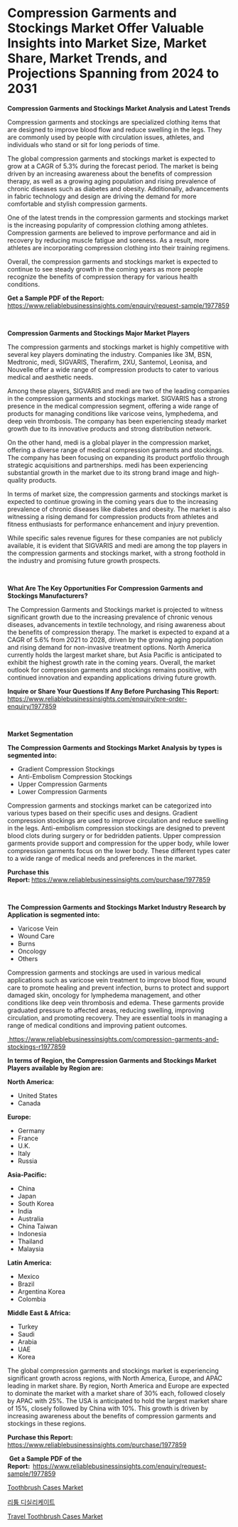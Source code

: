 <p><h1>Compression Garments and Stockings Market Offer Valuable Insights into Market Size, Market Share, Market Trends, and Projections Spanning from 2024 to 2031</h1></p><p><strong>Compression Garments and Stockings Market Analysis and Latest Trends</strong></p>
<p><p>Compression garments and stockings are specialized clothing items that are designed to improve blood flow and reduce swelling in the legs. They are commonly used by people with circulation issues, athletes, and individuals who stand or sit for long periods of time.</p><p>The global compression garments and stockings market is expected to grow at a CAGR of 5.3% during the forecast period. The market is being driven by an increasing awareness about the benefits of compression therapy, as well as a growing aging population and rising prevalence of chronic diseases such as diabetes and obesity. Additionally, advancements in fabric technology and design are driving the demand for more comfortable and stylish compression garments.</p><p>One of the latest trends in the compression garments and stockings market is the increasing popularity of compression clothing among athletes. Compression garments are believed to improve performance and aid in recovery by reducing muscle fatigue and soreness. As a result, more athletes are incorporating compression clothing into their training regimens.</p><p>Overall, the compression garments and stockings market is expected to continue to see steady growth in the coming years as more people recognize the benefits of compression therapy for various health conditions.</p></p>
<p><strong>Get a Sample PDF of the Report:&nbsp;</strong> <a href="https://www.reliablebusinessinsights.com/enquiry/request-sample/1977859">https://www.reliablebusinessinsights.com/enquiry/request-sample/1977859</a></p>
<p>&nbsp;</p>
<p><strong>Compression Garments and Stockings Major Market Players</strong></p>
<p><p>The compression garments and stockings market is highly competitive with several key players dominating the industry. Companies like 3M, BSN, Medtronic, medi, SIGVARIS, Therafirm, 2XU, Santemol, Leonisa, and Nouvelle offer a wide range of compression products to cater to various medical and aesthetic needs.</p><p>Among these players, SIGVARIS and medi are two of the leading companies in the compression garments and stockings market. SIGVARIS has a strong presence in the medical compression segment, offering a wide range of products for managing conditions like varicose veins, lymphedema, and deep vein thrombosis. The company has been experiencing steady market growth due to its innovative products and strong distribution network.</p><p>On the other hand, medi is a global player in the compression market, offering a diverse range of medical compression garments and stockings. The company has been focusing on expanding its product portfolio through strategic acquisitions and partnerships. medi has been experiencing substantial growth in the market due to its strong brand image and high-quality products.</p><p>In terms of market size, the compression garments and stockings market is expected to continue growing in the coming years due to the increasing prevalence of chronic diseases like diabetes and obesity. The market is also witnessing a rising demand for compression products from athletes and fitness enthusiasts for performance enhancement and injury prevention.</p><p>While specific sales revenue figures for these companies are not publicly available, it is evident that SIGVARIS and medi are among the top players in the compression garments and stockings market, with a strong foothold in the industry and promising future growth prospects.</p></p>
<p>&nbsp;</p>
<p><strong>What Are The Key Opportunities For Compression Garments and Stockings Manufacturers?</strong></p>
<p><p>The Compression Garments and Stockings market is projected to witness significant growth due to the increasing prevalence of chronic venous diseases, advancements in textile technology, and rising awareness about the benefits of compression therapy. The market is expected to expand at a CAGR of 5.6% from 2021 to 2028, driven by the growing aging population and rising demand for non-invasive treatment options. North America currently holds the largest market share, but Asia Pacific is anticipated to exhibit the highest growth rate in the coming years. Overall, the market outlook for compression garments and stockings remains positive, with continued innovation and expanding applications driving future growth.</p></p>
<p><strong>Inquire or Share Your Questions If Any Before Purchasing This Report:</strong> <a href="https://www.reliablebusinessinsights.com/enquiry/pre-order-enquiry/1977859">https://www.reliablebusinessinsights.com/enquiry/pre-order-enquiry/1977859</a></p>
<p>&nbsp;</p>
<p><strong>Market Segmentation</strong></p>
<p><strong>The Compression Garments and Stockings Market Analysis by types is segmented into:</strong></p>
<p><ul><li>Gradient Compression Stockings</li><li>Anti-Embolism Compression Stockings</li><li>Upper Compression Garments</li><li>Lower Compression Garments</li></ul></p>
<p><p>Compression garments and stockings market can be categorized into various types based on their specific uses and designs. Gradient compression stockings are used to improve circulation and reduce swelling in the legs. Anti-embolism compression stockings are designed to prevent blood clots during surgery or for bedridden patients. Upper compression garments provide support and compression for the upper body, while lower compression garments focus on the lower body. These different types cater to a wide range of medical needs and preferences in the market.</p></p>
<p><strong>Purchase this Report:&nbsp;</strong><a href="https://www.reliablebusinessinsights.com/purchase/1977859">https://www.reliablebusinessinsights.com/purchase/1977859</a></p>
<p>&nbsp;</p>
<p><strong>The Compression Garments and Stockings Market Industry Research by Application is segmented into:</strong></p>
<p><ul><li>Varicose Vein</li><li>Wound Care</li><li>Burns</li><li>Oncology</li><li>Others</li></ul></p>
<p><p>Compression garments and stockings are used in various medical applications such as varicose vein treatment to improve blood flow, wound care to promote healing and prevent infection, burns to protect and support damaged skin, oncology for lymphedema management, and other conditions like deep vein thrombosis and edema. These garments provide graduated pressure to affected areas, reducing swelling, improving circulation, and promoting recovery. They are essential tools in managing a range of medical conditions and improving patient outcomes.</p></p>
<p><a href="https://www.reliablebusinessinsights.com/compression-garments-and-stockings-r1977859">&nbsp;https://www.reliablebusinessinsights.com/compression-garments-and-stockings-r1977859</a></p>
<p><strong>In terms of Region, the Compression Garments and Stockings Market Players available by Region are:</strong></p>
<p>
    <p> <strong> North America: </strong>
        <ul>
            <li>United States</li>
            <li>Canada</li>
        </ul>
        </p> 
    <p> <strong> Europe: </strong>
        <ul>
            <li>Germany</li>
            <li>France</li>
            <li>U.K.</li>
            <li>Italy</li>
            <li>Russia</li>
        </ul>
        </p> 
    <p> <strong> Asia-Pacific: </strong>
        <ul>
            <li>China</li>
            <li>Japan</li>
            <li>South Korea</li>
            <li>India</li>
            <li>Australia</li>
            <li>China Taiwan</li>
            <li>Indonesia</li>
            <li>Thailand</li>
            <li>Malaysia</li>
        </ul>
        </p> 
    <p> <strong> Latin America: </strong>
        <ul>
            <li>Mexico</li>
            <li>Brazil</li>
            <li>Argentina Korea</li>
            <li>Colombia</li>
        </ul>
        </p> 
    <p> <strong> Middle East & Africa: </strong>
        <ul>
            <li>Turkey</li>
            <li>Saudi</li>
            <li>Arabia</li>
            <li>UAE</li>
            <li>Korea</li>
        </ul>
    </p>
    </p>
<p><p>The global compression garments and stockings market is experiencing significant growth across regions, with North America, Europe, and APAC leading in market share. By region, North America and Europe are expected to dominate the market with a market share of 30% each, followed closely by APAC with 25%. The USA is anticipated to hold the largest market share of 15%, closely followed by China with 10%. This growth is driven by increasing awareness about the benefits of compression garments and stockings in these regions.</p></p>
<p><strong>Purchase this Report: </strong><a href="https://www.reliablebusinessinsights.com/purchase/1977859">https://www.reliablebusinessinsights.com/purchase/1977859</a></p>
<p>&nbsp;<strong>Get a Sample PDF of the Report:&nbsp;&nbsp;</strong><a href="https://www.reliablebusinessinsights.com/enquiry/request-sample/1977859">https://www.reliablebusinessinsights.com/enquiry/request-sample/1977859</a></p>
<p><strong></strong></p>
<p><p><a href="https://github.com/mharielmesa/Market-Research-Report-List-3/blob/main/toothbrush-cases-market.md">Toothbrush Cases Market</a></p><p><a href="https://github.com/idcefvhkdut6/Market-Research-Report-List-2/blob/main/6291245150311.md">리튬 디실리케이트</a></p><p><a href="https://github.com/moyahfrancoestellec51j635wcx/Market-Research-Report-List-3/blob/main/travel-toothbrush-cases-market.md">Travel Toothbrush Cases Market</a></p></p>